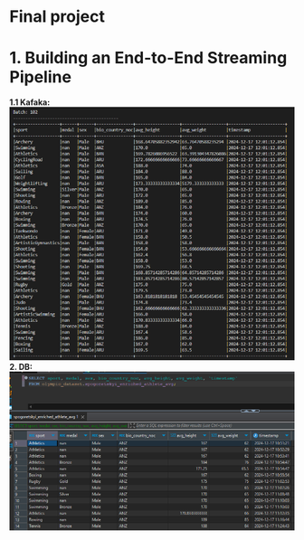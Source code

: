 # Final project

# 1. Building an End-to-End Streaming Pipeline
**1.1 Kafaka:**
![screenshots/kafka.png](https://github.com/Spogoretskyi/goit-de-fp/blob/main/screenshots/kafka.png) <br>
**2. DB:**
![screenshots/db.png](https://github.com/Spogoretskyi/goit-de-fp/blob/main/screenshots/db.png) <br>

